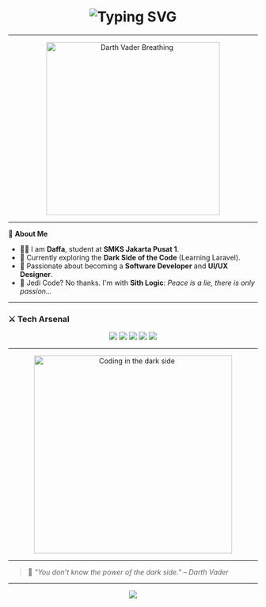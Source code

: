 <div align="center">
  <h1>
    <img src="https://readme-typing-svg.herokuapp.com?font=Jetbrains+mono&size=40&duration=3000&color=FF0000&center=true&vCenter=true&width=600&lines=Welcome+to+the+Dark+Side.;I+am+Daffa,+the+Sith+Apprentice.;This+is+my+GitHub+Galaxy..;" alt="Typing SVG" />
  </h1>
</div>

---

<div align="center">
  <img src="https://i.pinimg.com/originals/ff/3b/4e/ff3b4ed4d92a91cfbcd346b1b9b3a8cf.gif" width="350" alt="Darth Vader Breathing" />
</div>

---

🖤 **About Me**

- 🧑‍💻 I am **Daffa**, student at **SMKS Jakarta Pusat 1**.  
- 🌌 Currently exploring the **Dark Side of the Code** (Learning Laravel).
- 👀 Passionate about becoming a **Software Developer** and **UI/UX Designer**.
- 🚀 Jedi Code? No thanks. I'm with **Sith Logic**: *Peace is a lie, there is only passion...*

---

### ⚔️ Tech Arsenal

<p align="center">
  <img src="https://img.shields.io/badge/-Laravel-FF2D20?style=for-the-badge&logo=laravel&logoColor=white" />
  <img src="https://img.shields.io/badge/-HTML5-E44D26?style=for-the-badge&logo=html5&logoColor=white" />
  <img src="https://img.shields.io/badge/-CSS3-1572B6?style=for-the-badge&logo=css3&logoColor=white" />
  <img src="https://img.shields.io/badge/-JavaScript-F7DF1E?style=for-the-badge&logo=javascript&logoColor=black" />
  <img src="https://img.shields.io/badge/-Figma-000000?style=for-the-badge&logo=figma&logoColor=white" />
</p>

---

<div align="center">
  <img src="https://media.giphy.com/media/v1.Y2lkPTc5MGI3NjExbTFhMDE3b3k3MDhhOWVzdDYwcjZkcTBnOWN5Z244eGxrd3F3ZzhrbiZlcD12MV9naWZzX3NlYXJjaCZjdD1n/26FL0ydLDEcARWY0g/giphy.gif" width="400" alt="Coding in the dark side"/>
</div>

---

> 💬 *"You don’t know the power of the dark side." – Darth Vader*

---

<div align="center">
  <img src="https://img.shields.io/badge/Github-Daffa-%23000000?style=for-the-badge&logo=github&logoColor=white" />
</div>
